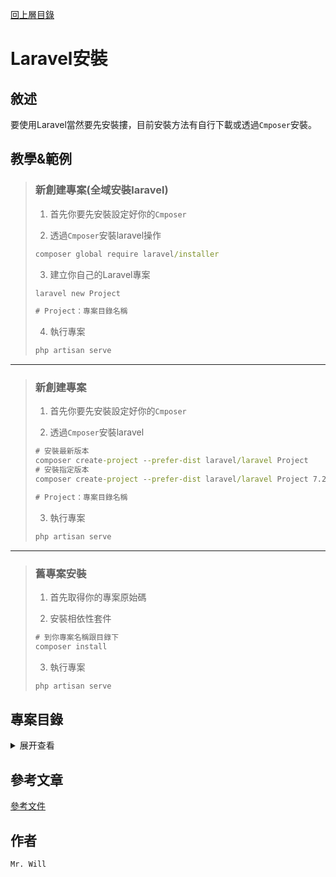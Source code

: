 [回上層目錄](../README.md)

# Laravel安裝

## **敘述**
要使用Laravel當然要先安裝摟，目前安裝方法有自行下載或透過`Cmposer`安裝。

## **教學&範例**
> ### 新創建專案(全域安裝laravel)
> 
> 1. 首先你要先安裝設定好你的`Cmposer`
> 
> 2. 透過`Cmposer`安裝laravel操作
> ```cmd
> composer global require laravel/installer
> ```
> 
> 3. 建立你自己的Laravel專案
> ```cmd
> laravel new Project
> 
> # Project：專案目錄名稱
> ```
> 
> 4. 執行專案
> ```cmd
> php artisan serve
> ```
---
> ### 新創建專案
> 1. 首先你要先安裝設定好你的`Cmposer`
> 
> 2. 透過`Cmposer`安裝laravel
> ```cmd
> # 安裝最新版本
> composer create-project --prefer-dist laravel/laravel Project
> # 安裝指定版本
> composer create-project --prefer-dist laravel/laravel Project 7.22.*
> 
> # Project：專案目錄名稱
> ```
> 
> 3. 執行專案
> ```cmd
> php artisan serve
> ```
---
> ### 舊專案安裝
> 1. 首先取得你的專案原始碼
> 
> 2. 安裝相依性套件
> ```cmd
> # 到你專案名稱跟目錄下
> composer install
> ```
> 
> 3. 執行專案
> ```cmd
> php artisan serve
> ```

## **專案目錄**
<details>
<summary>展开查看</summary>
<pre><code>
├── app
│   ├── Console             (排程)
│   ├── Exceptions          (例外處理)
│   ├── Http
│   │   ├── Controllers     (控制器Controller)
│   │   ├── Middleware      (中間件)
│   │   └── Kernel.php
│   ├── Models              (資料庫Model #自行建立)
│   └── Providers
├── bootstrap
├── config                  (專案設定)
├── database                (資料庫遷移)
├── public                  (運行程式主要目錄)
├── resources               (資源)
│   ├── js
│   ├── lang                (語系)
│   ├── sass
│   └── views               (視圖View)
├── routes                  (路由)
├── storage                 (暫存 #服務器上要設權限)
├── tests                   (測試單元)
├── vendor                  (相依套件軟體存放區)
├── .env.example            (環境設定範例)
├── .env                    (環境設定 #如果不存在複製範例使用)
├── artisan
├── composer.json           (相依套件安裝資訊)
├── composer.lock           (相依套件鎖定版本)
├── package.json
├── phpunit.xml
├── README.md
├── server.php
└── webpack.mix.js
</code></pre>
</details>

## **參考文章**
[參考文件](網址)

## **作者**
`Mr. Will`
